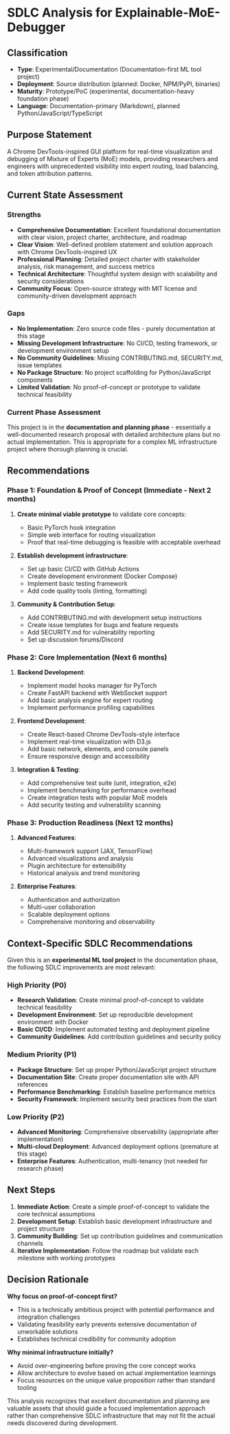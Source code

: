 # SDLC Analysis for Explainable-MoE-Debugger

## Classification
- **Type**: Experimental/Documentation (Documentation-first ML tool project)
- **Deployment**: Source distribution (planned: Docker, NPM/PyPI, binaries)
- **Maturity**: Prototype/PoC (experimental, documentation-heavy foundation phase)
- **Language**: Documentation-primary (Markdown), planned Python/JavaScript/TypeScript

## Purpose Statement
A Chrome DevTools-inspired GUI platform for real-time visualization and debugging of Mixture of Experts (MoE) models, providing researchers and engineers with unprecedented visibility into expert routing, load balancing, and token attribution patterns.

## Current State Assessment

### Strengths
- **Comprehensive Documentation**: Excellent foundational documentation with clear vision, project charter, architecture, and roadmap
- **Clear Vision**: Well-defined problem statement and solution approach with Chrome DevTools-inspired UX
- **Professional Planning**: Detailed project charter with stakeholder analysis, risk management, and success metrics
- **Technical Architecture**: Thoughtful system design with scalability and security considerations
- **Community Focus**: Open-source strategy with MIT license and community-driven development approach

### Gaps
- **No Implementation**: Zero source code files - purely documentation at this stage
- **Missing Development Infrastructure**: No CI/CD, testing framework, or development environment setup
- **No Community Guidelines**: Missing CONTRIBUTING.md, SECURITY.md, issue templates
- **No Package Structure**: No project scaffolding for Python/JavaScript components
- **Limited Validation**: No proof-of-concept or prototype to validate technical feasibility

### Current Phase Assessment
This project is in the **documentation and planning phase** - essentially a well-documented research proposal with detailed architecture plans but no actual implementation. This is appropriate for a complex ML infrastructure project where thorough planning is crucial.

## Recommendations

### Phase 1: Foundation & Proof of Concept (Immediate - Next 2 months)
1. **Create minimal viable prototype** to validate core concepts:
   - Basic PyTorch hook integration
   - Simple web interface for routing visualization
   - Proof that real-time debugging is feasible with acceptable overhead

2. **Establish development infrastructure**:
   - Set up basic CI/CD with GitHub Actions
   - Create development environment (Docker Compose)
   - Implement basic testing framework
   - Add code quality tools (linting, formatting)

3. **Community & Contribution Setup**:
   - Add CONTRIBUTING.md with development setup instructions
   - Create issue templates for bugs and feature requests
   - Add SECURITY.md for vulnerability reporting
   - Set up discussion forums/Discord

### Phase 2: Core Implementation (Next 6 months)
1. **Backend Development**:
   - Implement model hooks manager for PyTorch
   - Create FastAPI backend with WebSocket support
   - Add basic analysis engine for expert routing
   - Implement performance profiling capabilities

2. **Frontend Development**:
   - Create React-based Chrome DevTools-style interface
   - Implement real-time visualization with D3.js
   - Add basic network, elements, and console panels
   - Ensure responsive design and accessibility

3. **Integration & Testing**:
   - Add comprehensive test suite (unit, integration, e2e)
   - Implement benchmarking for performance overhead
   - Create integration tests with popular MoE models
   - Add security testing and vulnerability scanning

### Phase 3: Production Readiness (Next 12 months)
1. **Advanced Features**:
   - Multi-framework support (JAX, TensorFlow)
   - Advanced visualizations and analysis
   - Plugin architecture for extensibility
   - Historical analysis and trend monitoring

2. **Enterprise Features**:
   - Authentication and authorization
   - Multi-user collaboration
   - Scalable deployment options
   - Comprehensive monitoring and observability

## Context-Specific SDLC Recommendations

Given this is an **experimental ML tool project** in the documentation phase, the following SDLC improvements are most relevant:

### High Priority (P0)
- **Research Validation**: Create minimal proof-of-concept to validate technical feasibility
- **Development Environment**: Set up reproducible development environment with Docker
- **Basic CI/CD**: Implement automated testing and deployment pipeline
- **Community Guidelines**: Add contribution guidelines and security policy

### Medium Priority (P1)
- **Package Structure**: Set up proper Python/JavaScript project structure
- **Documentation Site**: Create proper documentation site with API references
- **Performance Benchmarking**: Establish baseline performance metrics
- **Security Framework**: Implement security best practices from the start

### Low Priority (P2)
- **Advanced Monitoring**: Comprehensive observability (appropriate after implementation)
- **Multi-cloud Deployment**: Advanced deployment options (premature at this stage)
- **Enterprise Features**: Authentication, multi-tenancy (not needed for research phase)

## Next Steps

1. **Immediate Action**: Create a simple proof-of-concept to validate the core technical assumptions
2. **Development Setup**: Establish basic development infrastructure and project structure
3. **Community Building**: Set up contribution guidelines and communication channels
4. **Iterative Implementation**: Follow the roadmap but validate each milestone with working prototypes

## Decision Rationale

**Why focus on proof-of-concept first?**
- This is a technically ambitious project with potential performance and integration challenges
- Validating feasibility early prevents extensive documentation of unworkable solutions
- Establishes technical credibility for community adoption

**Why minimal infrastructure initially?**
- Avoid over-engineering before proving the core concept works
- Allow architecture to evolve based on actual implementation learnings
- Focus resources on the unique value proposition rather than standard tooling

This analysis recognizes that excellent documentation and planning are valuable assets that should guide a focused implementation approach rather than comprehensive SDLC infrastructure that may not fit the actual needs discovered during development.